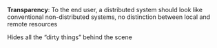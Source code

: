 **Transparency**: To the end user, a distributed system should look like conventional non-distributed systems, no distinction between local and remote resources

Hides all the “dirty things” behind the scene



